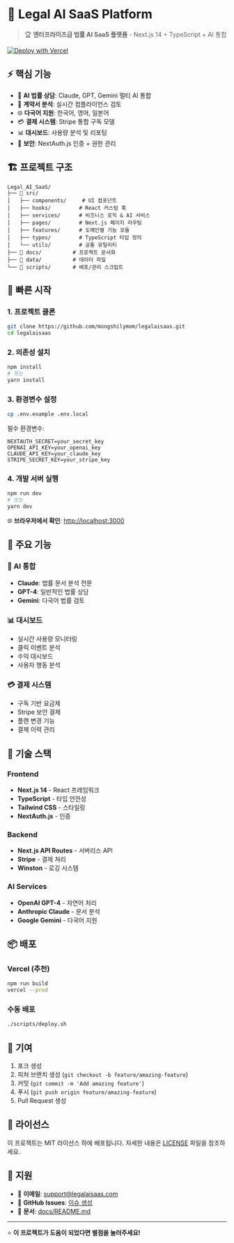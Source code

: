 # 🚀 Legal AI SaaS Platform

> 🏆 **엔터프라이즈급 법률 AI SaaS 플랫폼** - Next.js 14 + TypeScript + AI 통합

[![Deploy with Vercel](https://vercel.com/button)](https://vercel.com/new/clone?repository-url=https://github.com/mongshilymom/legalaisaas)

## ⚡ 핵심 기능

- 🤖 **AI 법률 상담**: Claude, GPT, Gemini 멀티 AI 통합
- 📄 **계약서 분석**: 실시간 컴플라이언스 검토
- 🌐 **다국어 지원**: 한국어, 영어, 일본어
- 💳 **결제 시스템**: Stripe 통합 구독 모델
- 📊 **대시보드**: 사용량 분석 및 리포팅
- 🔐 **보안**: NextAuth.js 인증 + 권한 관리

## 🏗️ 프로젝트 구조

```
Legal_AI_SaaS/
├── 📁 src/
│   ├── components/     # UI 컴포넌트
│   ├── hooks/         # React 커스텀 훅
│   ├── services/      # 비즈니스 로직 & AI 서비스
│   ├── pages/         # Next.js 페이지 라우팅
│   ├── features/      # 도메인별 기능 모듈
│   ├── types/         # TypeScript 타입 정의
│   └── utils/         # 공통 유틸리티
├── 📁 docs/          # 프로젝트 문서화
├── 📁 data/          # 데이터 파일
└── 📁 scripts/       # 배포/관리 스크립트
```

## 🚀 빠른 시작

### 1. 프로젝트 클론
```bash
git clone https://github.com/mongshilymom/legalaisaas.git
cd legalaisaas
```

### 2. 의존성 설치
```bash
npm install
# 또는
yarn install
```

### 3. 환경변수 설정
```bash
cp .env.example .env.local
```

필수 환경변수:
```env
NEXTAUTH_SECRET=your_secret_key
OPENAI_API_KEY=your_openai_key
CLAUDE_API_KEY=your_claude_key
STRIPE_SECRET_KEY=your_stripe_key
```

### 4. 개발 서버 실행
```bash
npm run dev
# 또는
yarn dev
```

🌐 **브라우저에서 확인**: [http://localhost:3000](http://localhost:3000)

## 🎯 주요 기능

### 🤖 AI 통합
- **Claude**: 법률 문서 분석 전문
- **GPT-4**: 일반적인 법률 상담
- **Gemini**: 다국어 법률 검토

### 📊 대시보드
- 실시간 사용량 모니터링
- 클릭 이벤트 분석
- 수익 대시보드
- 사용자 행동 분석

### 💳 결제 시스템
- 구독 기반 요금제
- Stripe 보안 결제
- 플랜 변경 기능
- 결제 이력 관리

## 🔧 기술 스택

### Frontend
- **Next.js 14** - React 프레임워크
- **TypeScript** - 타입 안전성
- **Tailwind CSS** - 스타일링
- **NextAuth.js** - 인증

### Backend
- **Next.js API Routes** - 서버리스 API
- **Stripe** - 결제 처리
- **Winston** - 로깅 시스템

### AI Services
- **OpenAI GPT-4** - 자연어 처리
- **Anthropic Claude** - 문서 분석
- **Google Gemini** - 다국어 지원

## 📦 배포

### Vercel (추천)
```bash
npm run build
vercel --prod
```

### 수동 배포
```bash
./scripts/deploy.sh
```

## 🤝 기여

1. 포크 생성
2. 피처 브랜치 생성 (`git checkout -b feature/amazing-feature`)
3. 커밋 (`git commit -m 'Add amazing feature'`)
4. 푸시 (`git push origin feature/amazing-feature`)
5. Pull Request 생성

## 📝 라이선스

이 프로젝트는 MIT 라이선스 하에 배포됩니다. 자세한 내용은 [LICENSE](LICENSE) 파일을 참조하세요.

## 💬 지원

- 📧 **이메일**: support@legalaisaas.com
- 📱 **GitHub Issues**: [이슈 생성](https://github.com/mongshilymom/legalaisaas/issues)
- 📖 **문서**: [docs/README.md](docs/README.md)

---

⭐ **이 프로젝트가 도움이 되었다면 별점을 눌러주세요!**
